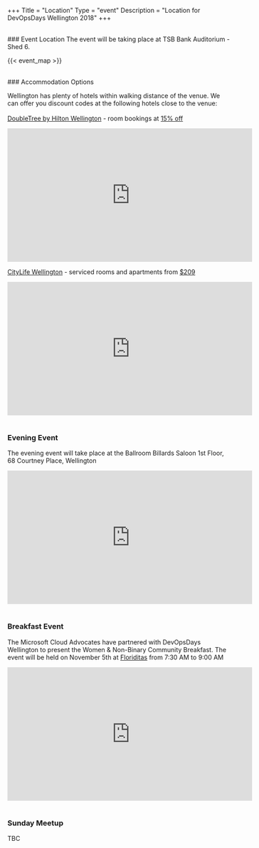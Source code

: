 +++
Title = "Location"
Type = "event"
Description = "Location for DevOpsDays Wellington 2018"
+++

<br/>
### Event Location
The event will be taking place at TSB Bank Auditorium - Shed 6.

<!-- Uncomment this only if you have set the coordinates for your location in the config yaml. Get Latitude and Longitude of a Point: http://itouchmap.com/latlong.html -->
{{< event_map >}}

<br/>
### Accommodation Options

Wellington has plenty of hotels within walking distance of the venue. We can offer you discount codes at the following hotels close to the venue:<br/><br/>
<a href="https://doubletree3.hilton.com/en/hotels/new-zealand/doubletree-by-hilton-wellington-WLGNTDI/index.html" target="_blank">DoubleTree by Hilton Wellington</a> - room bookings at <a href="http://group.doubletree.com/DevOpsDayConference2018">15% off</a><br/>
<iframe src="https://www.google.com/maps/embed?pb=!1m28!1m12!1m3!1d2998.0973238097226!2d174.77489016542265!3d-41.28498627927372!2m3!1f0!2f0!3f0!3m2!1i1024!2i768!4f13.1!4m13!3e2!4m5!1s0x6d38afd521de2367%3A0xcbaa507a0e97bbed!2sDoubleTree+by+Hilton+Wellington%2C+28+Grey+Street+(Corner+of+Lambton+Quay+and%2C+Grey+St%2C+Wellington+6011!3m2!1d-41.2843777!2d174.7755321!4m5!1s0x6d38afd39d4fe999%3A0x5b58f88289e01f90!2sTSB+Bank+Auditorium+-+Shed+6%2C+4+Queens+Wharf%2C+Te+Aro%2C+Wellington+6140!3m2!1d-41.2853454!2d174.7787113!5e0!3m2!1sen!2snz!4v1540696598636" width="550" height="300" frameborder="0" style="border:0" allowfullscreen></iframe><br/>

<a href="https://www.heritagehotels.co.nz/hotels/citylife-wellington" target="_blank">CityLife Wellington</a> - serviced rooms and apartments from <a href="https://heritage.staah.net/groupbe/index_be?display=flexiR&groupId=Nzk&checkIn=04-11-2018&checkOut=07-11-2018&display=flexiR&promoCode=DevOps1118&head_promo=DevOps1118&submit=Search&_ga=2.257744526.423986267.1536656174-1553810251.1536656174&propertyId=NzU=">$209</a><br/>
<iframe src="https://www.google.com/maps/embed?pb=!1m24!1m8!1m3!1d2998.1018622993874!2d174.7742418!3d-41.2848875!3m2!1i1024!2i768!4f13.1!4m13!3e2!4m5!1s0x6d38afd51ac69fef%3A0x3ce6a69aebb7747b!2sCityLife+Wellington+-+A+Heritage+Hotel+Gilmer+Terrace%2C+Wellington!3m2!1d-41.284807!2d174.775334!4m5!1s0x6d38afd39d4fe999%3A0x5b58f88289e01f90!2sTSB+Bank+Auditorium+-+Shed+6%2C+4+Queens+Wharf%2C+Te+Aro%2C+Wellington+6140!3m2!1d-41.2853454!2d174.7787113!5e0!3m2!1sen!2snz!4v1540698593818" width="550" height="300" frameborder="0" style="border:0" allowfullscreen></iframe><br/><br/>

### Evening Event
The evening event will take place at the Ballroom Billards Saloon 1st Floor, 68 Courtney Place, Wellington<br/>
<iframe src="https://www.google.com/maps/embed?pb=!1m28!1m12!1m3!1d5995.8142533533855!2d174.7758418768871!3d-41.28912570554462!2m3!1f0!2f0!3f0!3m2!1i1024!2i768!4f13.1!4m13!3e2!4m5!1s0x6d38afd39d4fe999%3A0x5b58f88289e01f90!2sTSB+Bank+Auditorium+-+Shed+6%2C+4+Queens+Wharf%2C+Te+Aro%2C+Wellington+6140!3m2!1d-41.2853454!2d174.7787113!4m5!1s0x6d38afd0826c504d%3A0x4b845d676998b7e6!2s68+Courtenay+Place%2C+Te+Aro%2C+Wellington!3m2!1d-41.2931009!2d174.780742!5e0!3m2!1sen!2snz!4v1540697485841" width="550" height="300" frameborder="0" style="border:0" allowfullscreen></iframe><br/><br/>

### Breakfast Event
The Microsoft Cloud Advocates have partnered with DevOpsDays Wellington to present the Women & Non-Binary Community Breakfast. The event will be held on November 5th at <a href="http://www.floriditas.co.nz/" target="_blank"> Floriditas</a> from 7:30 AM to 9:00 AM <br/>
<iframe src="https://www.google.com/maps/embed?pb=!1m28!1m12!1m3!1d5995.793107299194!2d174.7728183768871!3d-41.28935580557313!2m3!1f0!2f0!3f0!3m2!1i1024!2i768!4f13.1!4m13!3e2!4m5!1s0x6d38afd39d4fe999%3A0x5b58f88289e01f90!2sTSB+Bank+Auditorium+-+Shed+6%2C+4+Queens+Wharf%2C+Te+Aro%2C+Wellington+6140!3m2!1d-41.2853454!2d174.7787113!4m5!1s0x6d38afd836b42ae7%3A0x2a88e36e327067f0!2s161+Cuba+St%2C+Te+Aro%2C+Wellington+6011!3m2!1d-41.2938737!2d174.77554519999998!5e0!3m2!1sen!2snz!4v1540698209431" width="550" height="300" frameborder="0" style="border:0" allowfullscreen></iframe><br/><br/>

### Sunday Meetup
TBC
